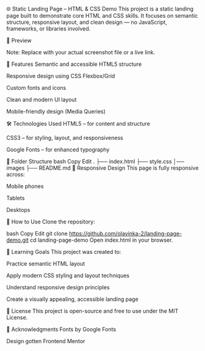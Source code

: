 🌐 Static Landing Page – HTML & CSS Demo
This project is a static landing page built to demonstrate core HTML and CSS skills. It focuses on semantic structure, responsive layout, and clean design — no JavaScript, frameworks, or libraries involved.

📸 Preview

Note: Replace with your actual screenshot file or a live link.

🚀 Features
Semantic and accessible HTML5 structure

Responsive design using CSS Flexbox/Grid

Custom fonts and icons

Clean and modern UI layout

Mobile-friendly design (Media Queries)

🛠️ Technologies Used
HTML5 – for content and structure

CSS3 – for styling, layout, and responsiveness

Google Fonts – for enhanced typography

📁 Folder Structure
bash
Copy
Edit
.
├── index.html
├── style.css
│── images
├── README.md
📱 Responsive Design
This page is fully responsive across:

Mobile phones

Tablets

Desktops

🔧 How to Use
Clone the repository:

bash
Copy
Edit
git clone https://github.com/olayinka-2/landing-page-demo.git
cd landing-page-demo
Open index.html in your browser.

📌 Learning Goals
This project was created to:

Practice semantic HTML layout

Apply modern CSS styling and layout techniques

Understand responsive design principles

Create a visually appealing, accessible landing page

📝 License
This project is open-source and free to use under the MIT License.

🙌 Acknowledgments
Fonts by Google Fonts

Design gotten Frontend Mentor
